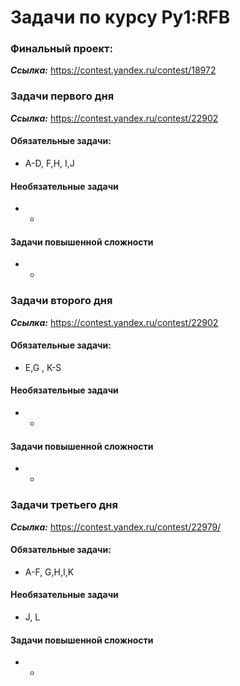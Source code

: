 # Задачи по курсу Py1:RFB

### Финальный проект:
***Ссылка:*** https://contest.yandex.ru/contest/18972


### Задачи первого дня
***Ссылка:*** https://contest.yandex.ru/contest/22902

#### Обязательные задачи:
* A-D, F,H, I,J
#### Необязательные задачи
* -
#### Задачи повышенной сложности
* -

### Задачи  второго дня
***Ссылка:*** https://contest.yandex.ru/contest/22902

#### Обязательные задачи:
* E,G , K-S
#### Необязательные задачи
* -
#### Задачи повышенной сложности
* -


### Задачи третьего дня
***Ссылка:*** https://contest.yandex.ru/contest/22979/

#### Обязательные задачи:
* A-F, G,H,I,K
#### Необязательные задачи
* J, L
#### Задачи повышенной сложности
* -